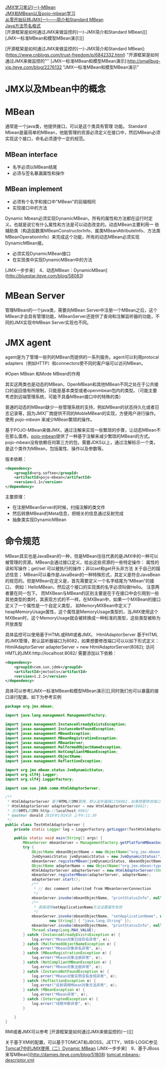 [JMX学习笔记(一)-MBean](http://blog.csdn.net/qiao000_000/article/details/6061808)      
[JMX和MBean以及pojo-mbean学习](http://iamzhongyong.iteye.com/blog/1900613)  
[从零开始玩转JMX(一)——简介和Standard MBean](http://blog.csdn.net/u013256816/article/details/52800742)  
[Java方法签名格式](http://blog.csdn.net/okingniko/article/details/51121723)  
[开源框架是如何通过JMX来做监控的(一)-JMX简介和Standard MBean][]  
[JMX—标准MBean和模型MBean演示][]

[开源框架是如何通过JMX来做监控的(一)-JMX简介和Standard MBean]:(https://www.cnblogs.com/trust-freedom/p/6842332.html) "开源框架是如何通过JMX来做监控的"''
[JMX—标准MBean和模型MBean演示]:http://smallbug-vip.iteye.com/blog/2276132 "JMX—标准MBean和模型MBean演示"

# JMX以及Mbean中的概念

# MBean
通常是一个java类，他提供接口，可以是这个类具有管理 功能。
Standard Mbean是最简单的MBean，他能管理的资源必须定义在接口中，然后MBean必须实现这个接口，命名必须遵守一定的规范。
## MBean interface
* 名字必须以MBean结尾
* 必须与签名暴漏属性和操作
## MBean implement
* 必须有个名字和接口中"MBean"的前缀相同
* 实现接口中的方法

Dynamic Mbean必须实现DynamicMBean，所有的属性和方法都在运行时定义。也就是说它有什么属性和方法是可以动态改变的。动态MBean主要利用一 些辅助类（构造函数类MBeanConstructorInfo、属类MBeanAttributeInfo、方法类 MBeanOperationInfo）来完成这个功能，所有的动态MBean必须实现DynamicMBean接。

* 必须实现DynamicMBean接口
* 在实现类中实现DynamicMBean中的方法

[JMX一步步来]　4、动态MBean：DynamicMBean](http://bluestar.iteye.com/blog/58083)

# MBean Server

管理MBean的一个java类，需要向MBean Server中注册一个MBean之后，这个MBean才会具有管理功能，MBeanServer还提供了查询和注解监听器的功能，不同的JMX实现中MBean Server实现也不同。

# JMX agent

agent是为了管理一些列的MBean而提供的一系列服务。agent可以利用protocal adapters（例如HTTP）和connectors使不同的客户端可以访问MBean。

#Open MBean 和Mode MBean的作用

​其实这两类也是动态的MBean，OpenMBean和其他MBean不同之处在于公共接口的返回值有所限制，只能是基本类型或者openmbean包内的类型。（可能主要考虑到远端管理系统，可能不具备MBean接口中的特殊的类）

普通的动态的MBean缺少一些管理系统的支持，例如MBean的状态持久化或者日志记录等，因为JMX厂商提供不同的MobleMBean的实现，方便用户进行操作。使用 *pojo-mbean* 来减少MBean繁琐的操作。

基于POJO-MBean来做JMX，通过注解来实现一些繁琐的步骤，让动态MBean不在那么蛋疼。[pojo-mbean][]提供了一种基于注解来减少繁琐的MBean的方式。pojo-mbean没有依赖任何第三方的包，需要JDK5以上，通过注解标示一个类，是这个类作为MBean，包括属性、操作以及参数等。

[pojo-mbean]:http://code.google.com/p/pojo-mbean/ "pojo-mbean"   
版本依赖：
```xml
<dependency>
    <groupId>org.softee</groupId>
    <artifactId>pojo-mbean</artifactId>
    <version>1.1</version>
</dependency>
```
主要原理：

* 在注册MBeanServer的时候，扫描注解的类文件
* 然后转换MBean的Meta信息，把相关的信息通过反射完成
* 抽象类实现DynamicMBean


# 命令规范
MBean其实也是JavaBean的一种，但是MBean往往代表的是JMX中的一种可以被管理的资源。MBean会通过接口定义，给出这些资源的一些特定操作：
    属性的读和写操作；get/set
    可以被执行的操作；非以set和get开头非方法
    关于自己的描述信息；
MBean可以看作是JavaBean的一种特殊形式，其定义是符合JavaBean的规范的。但是MBean在定义是，首先需要定义一个名字结尾为“MBean”的接口，
例如：HelloMBean，然后这个接口的实现类的名字必须叫做Hello。
注意两者要在同一包下。
而MXBean与MBean的区别主要是在于在接口中会引用到一些其他类型的类时，其表现方式的不一样。在MXBean中，如果一个MXBean的接口定义了一个属性是一个自定义类型，
如MemoryMXBean中定义了heapMemoryUsage属性，这个属性是MemoryUsage类型的，当JMX使用这个MXBean时，这个MemoryUsage就会被转换成一种标准的类型，这些类型被称为开放类型

具体监控可以使用基于HTML或RMI或者JMX。
HtmlAdaptorServer 基于HTML的JMX管理，默认监听器端口为8082，如果想要修改端口可以以如下形式定义：
HtmlAdaptorServer adapterServer = new HtmlAdaptorServer(8082);
访问HMTL的JMX:http://localhost:8082/
需要添加以下依赖：
```xml
<dependency>  
    <groupId>com.sun.jdmk</groupId>  
    <artifactId>jmxtools</artifactId>  
    <version>1.2.1</version>  
</dependency>  
```
具体可以参考[JMX—标准MBean和模型MBean演示][],同时我们也可以暴露的接口进行配置。如下为参考实例
```Java
package org.jmx.mbean;

import java.lang.management.ManagementFactory;

import javax.management.InstanceAlreadyExistsException;
import javax.management.InstanceNotFoundException;
import javax.management.MBeanException;
import javax.management.MBeanRegistrationException;
import javax.management.MBeanServer;
import javax.management.MalformedObjectNameException;
import javax.management.NotCompliantMBeanException;
import javax.management.ObjectName;
import javax.management.ReflectionException;

import org.jmx.mbean.status.JvmDynamicStatus;
import org.slf4j.Logger;
import org.slf4j.LoggerFactory;

import com.sun.jdmk.comm.HtmlAdaptorServer;

/**
 * HtmlAdaptorServer 基于HTML的JMX管理，默认监听器端口为8082，如果想要修改端口可以以如下形式定义：
 * HtmlAdaptorServer adapterServer = new HtmlAdaptorServer(8082);
 * 访问HMTL的JMX:http://localhost:8082/
 * @author donald 2018年1月24日 上午9:11:30
 */
public class TestHtmlAdaptorServer {
	private static Logger log = LoggerFactory.getLogger(TestHtmlAdaptorServer.class);

	public static void main(String[] args) {
		MBeanServer mbeanServer = ManagementFactory.getPlatformMBeanServer();
		try {
			ObjectName mbeanObjectName = new ObjectName("org.jmx.mbean:type=JvmDynamicStatus");
			JvmDynamicStatus jvmDynamicStatus = new JvmDynamicStatus("JvmStatus");
			mbeanServer.registerMBean(jvmDynamicStatus, mbeanObjectName);
			ObjectName adapterName = new ObjectName("org.jmx.mbean:type=HtmlAdaptorServer,port=8082");
			HtmlAdaptorServer adapterServer = new HtmlAdaptorServer(8082);
			mbeanServer.registerMBean(adapterServer, adapterName);
			adapterServer.start();
			/**
			 * // doc comment inherited from MBeanServerConnection
			 */
			mbeanServer.invoke(mbeanObjectName, "printStatusInfo", null, null);
			/**
			 * 直接调用setApplicationName方法设置属性有效
			 */
			mbeanServer.invoke(mbeanObjectName, "setApplicationName", new Object[] { "JvmDynamicStatus" },
					new String[] { "java.lang.String" });
			mbeanServer.invoke(mbeanObjectName, "printStatusInfo", null, null);
			Thread.sleep(Long.MAX_VALUE);
		} catch (InstanceAlreadyExistsException e) {
			log.error("Mbean对象已经存在异常", e);
		} catch (MalformedObjectNameException e) {
			log.error("Mbean对象命名异常", e);
		} catch (MBeanRegistrationException e) {
			log.error("Mbean对象注册异常", e);
		} catch (NotCompliantMBeanException e) {
			log.error("Mbean对象注册异常", e);
		} catch (InstanceNotFoundException e) {
			log.error("Mbean对象实例没有发现异常", e);
		} catch (ReflectionException e) {
			log.error("反射调用Mbean对象方法异常", e);
		} catch (MBeanException e) {
			log.error("Mbean异常", e);
		} catch (InterruptedException e) {
			log.error("线程中断异常", e);
		}

	}
}
```
RMI或者JMX可以参考
[开源框架是如何通过JMX来做监控的(一)][]

关于基于XMl的配置，可以基于TOMCAT和JBOSS，JETTY，WEB-LOGIC参见
[Tomcat7中的JMX使用（二）Dynamic MBean](http://blog.csdn.net/caomiao2006/article/details/51527665)
[JMX一步步来]　9、基于JBoss来写MBean](http://damies.iteye.com/blog/51808)
[tomcat  mbeans-descriptor.xml](http://jgo.shenhe.gov.cn/docs/mbeans-descriptor-howto.html)
